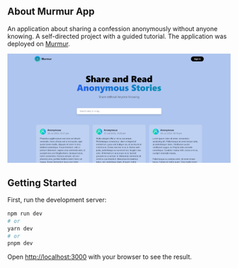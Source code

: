 ## About Murmur App

An application about sharing a confession anonymously without anyone knowing. A self-directed project with a guided tutorial. The application was deployed on [Murmur](https://murmur-g4yqgtsok-adhamhshm.vercel.app/).

![Murmur Homepage](screenshots/screenshot-homepage.png)

## Getting Started

First, run the development server:

```bash
npm run dev
# or
yarn dev
# or
pnpm dev
```

Open [http://localhost:3000](http://localhost:3000) with your browser to see the result.

